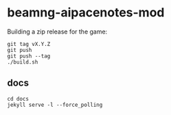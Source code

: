 # beamng-aipacenotes-mod

Building a zip release for the game:
```
git tag vX.Y.Z
git push
git push --tag
./build.sh
```

## docs

```
cd docs
jekyll serve -l --force_polling
```
